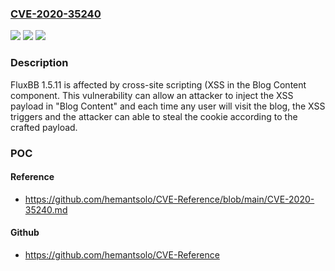 ### [CVE-2020-35240](https://cve.mitre.org/cgi-bin/cvename.cgi?name=CVE-2020-35240)
![](https://img.shields.io/static/v1?label=Product&message=n%2Fa&color=blue)
![](https://img.shields.io/static/v1?label=Version&message=n%2Fa&color=blue)
![](https://img.shields.io/static/v1?label=Vulnerability&message=n%2Fa&color=brighgreen)

### Description

FluxBB 1.5.11 is affected by cross-site scripting (XSS in the Blog Content component. This vulnerability can allow an attacker to inject the XSS payload in "Blog Content" and each time any user will visit the blog, the XSS triggers and the attacker can able to steal the cookie according to the crafted payload.

### POC

#### Reference
- https://github.com/hemantsolo/CVE-Reference/blob/main/CVE-2020-35240.md

#### Github
- https://github.com/hemantsolo/CVE-Reference

